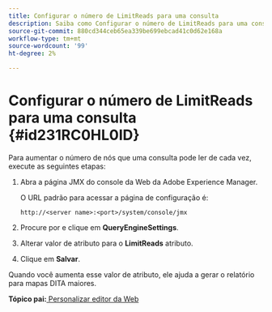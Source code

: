 ```yaml
---
title: Configurar o número de LimitReads para uma consulta
description: Saiba como Configurar o número de LimitReads para uma consulta
source-git-commit: 880cd344ceb65ea339be699ebcad41c0d62e168a
workflow-type: tm+mt
source-wordcount: '99'
ht-degree: 2%

---
```


# Configurar o número de LimitReads para uma consulta {#id231RC0HL0ID}

Para aumentar o número de nós que uma consulta pode ler de cada vez, execute as seguintes etapas:

1. Abra a página JMX do console da Web da Adobe Experience Manager.

   O URL padrão para acessar a página de configuração é:

   ```http
   http://<server name>:<port>/system/console/jmx
   ```

1. Procure por e clique em **QueryEngineSettings**.

1. Alterar valor de atributo para o **LimitReads** atributo.

1. Clique em **Salvar**.


Quando você aumenta esse valor de atributo, ele ajuda a gerar o relatório para mapas DITA maiores.

**Tópico pai:**[ Personalizar editor da Web](conf-web-editor.md)
